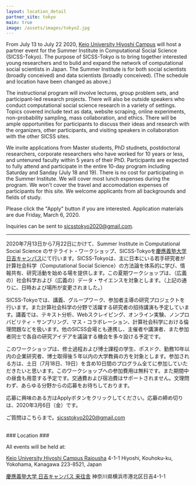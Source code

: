 ```yaml
---
layout: location_detail
partner_site: tokyo
main: true
image: /assets/images/tokyo2.jpg
---
```


From July 13 to July 22 2020, [Keio University Hiyoshi Campus](http://www.hc.keio.ac.jp/en/index.html) will host a partner event for the Summer Institute in Computational Social Science (SICSS-Tokyo). The purpose of SICSS-Tokyo is to bring together interested young researchers and to bulid and expand the network of computational social scientists in Japan. The Summer Institute is for both social scientists (broadly conceived) and data scientists (broadly conceived). (The schedule and location have been changed as above.)

The instructional program will involve lectures, group problem sets, and participant-led research projects. There will also be outside speakers who conduct computational social science research in a variety of settings. Topics covered include text as data, website scraping, online experiments, non-probability sampling, mass collaboration, and ethics. There will be ample opportunities for participants to discuss their ideas and research with the organizers, other participants, and visiting speakers in collaboration with the other SICSS sites.

We invite applications from Master students, PhD studnets, postdoctoral researchers, corporate researchers who have worked for 10 years or less, and untenured faculty within 5 years of their PhD. Participants are expected to fully attend and participate in the entire 10-day program including Saturday and Sanday (July 18 and 19). There is no cost for participating in the Summer Institute. We will cover most lunch expenses during the program. We won't cover the travel and accomodation expenses of participants for this site. We welcome applicants from all backgrounds and fields of study.

Please click the "Apply" button if you are interested. Application materials are due Friday, March 6, 2020.

Inquiries can be sent to sicsstokyo2020@gmail.com.

---

2020年7月13日から7月22日にかけて、Summer Institute in Computational Social Science のサテライト・ワークショップ、SICSS-Tokyoを[慶應義塾大学日吉キャンパス](http://www.hc.keio.ac.jp/)にて行います。SICSS-Tokyoは、主に日本にいる若手研究者が計算社会科学（Computational Social Science）の方法論を体系的に学び、情報共有、研究活動を始める場を提供します。この夏期ワークショップは、（広義の）社会科学および（広義の）データ・サイエンスを対象とします。（上記の通りに、日時および場所が変更されました。）

SICSS-Tokyoでは、講義、グループワーク、参加者主導の研究プロジェクトを行います。また計算社会科学の分野で活躍する研究者の招待講演も予定しています。講義では、テキスト分析、Webスクレイピング、オンライン実験、ノンプロバビリティ・サンプリング、マス・コラボレーション、計算社会科学における倫理問題などを扱います。他のSICSS会場とも連携し、主催者や講演者、また参加者同士で各自の研究アイデアを議論する機会を多々設ける予定です。

このワークショップは、修士過程および博士課程の学生、ポスドク、勤務10年以内の企業研究者、博士取得後５年以内の大学教員の方を対象とします。参加される方は、土日（7月18日、19日）を含め10日間のプログラム全てに参加していただきたいと思います。このワークショップへの参加費用は無料です。また期間中の昼食も用意する予定です。交通費および宿泊費はサポートされません。文理問わず、あらゆる分野からの応募をお待ちしております。

応募に興味のある方はApplyボタンをクリックしてください。応募の締め切りは、2020年3月6日（金）です。

ご質問はこちらまで。sicsstokyo2020@gmail.com

<br />
### Location
### <a name="location"></a>

All events will be held at:

[Keio University Hiyoshi Campus Raiousha](http://www.hc.keio.ac.jp/en/index.html)
4-1-1 Hiyoshi, Kouhoku-ku, Yokohama, Kanagawa 223-8521, Japan

[慶應義塾大学 日吉キャンパス 来往舎](http://www.hc.keio.ac.jp/ja/hiyoshi_campus/guide/)
神奈川県横浜市港北区日吉4-1-1
